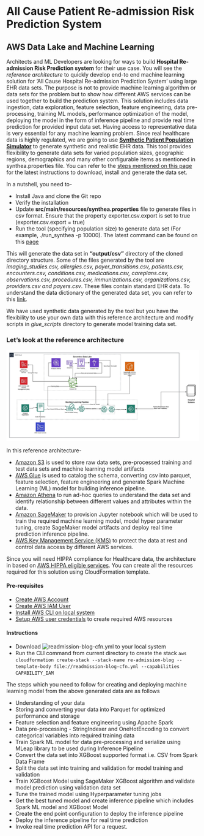 # All Cause Patient Re-admission Risk Prediction System
## AWS Data Lake and Machine Learning

Architects and ML Developers are looking for ways to build **Hospital Re-admission Risk Prediction system** for their use case. You will see the *reference architecture* to quickly develop end-to end machine learning solution for ‘All Cause Hospital Re-admission Prediction System’ using large EHR data sets. The purpose is not to provide machine learning algorithm or data sets for the problem but to show how different AWS services can be used together to build the prediction system. This solution includes data ingestion, data exploration, feature selection, feature engineering, data pre-processing, training ML models, performance optimization of the model, deploying the model in the form of inference pipeline and provide real time prediction for provided input data set. Having access to representative data is very essential for any machine learning problem. Since real healthcare data is highly regulated, we are going to use **[Synthetic Patient Population Simulator](https://academic.oup.com/jamia/article/25/3/230/4098271)** to generate synthetic and realistic EHR data. This tool provides flexibility to generate data sets for varied population sizes, geographic regions, demographics and many other configurable items as mentioned in synthea.properties file. You can refer to the [steps mentioned on this page](https://github.com/synthetichealth/synthea/blob/master/README.md) for the latest instructions to download, install and generate the data set. 

In a nutshell, you need to-
*	Install Java and clone the Git repo 
*	Verify the installation 
*	Update **src/main/resources/synthea.properties** file to generate files in csv format. Ensure that the property exporter.csv.export is set to true (exporter.csv.export = true)
*	Run the tool (specifying population size) to generate data set (For example, ./run_synthea -p 10000). The latest command can be found on this [page](https://github.com/synthetichealth/synthea/blob/master/README.md)

This will generate the data set in **“output/csv”** directory of the cloned directory structure. Some of the files generated by the tool are *imaging_studies.csv, allergies.csv, payer_transitions.csv, patients.csv, encounters.csv, conditions.csv, medications.csv, careplans.csv, observations.csv, procedures.csv, immunizations.csv, organizations.csv, providers.csv and payers.csv*. These files contain standard EHR data. To understand the data dictionary of the generated data set, you can refer to this [link](https://github.com/synthetichealth/synthea/wiki/CSV-File-Data-Dictionary).


We have used synthetic data generated by the tool but you have the flexibility to use your own data with this reference architecture and modify scripts in *glue_scripts* directory to generate model training data set. 

### Let’s look at the reference architecture
![architecture](images/architecture.png)


In this reference architecture-
* [Amazon S3](https://aws.amazon.com/s3/) is used to store raw data sets, pre-processed training and test data sets and machine learning model artifacts
*	[AWS Glue](https://aws.amazon.com/glue/) is used to catalog the schema, converting csv into parquet, feature selection, feature engineering and generate Spark Machine Learning (ML) model for building inference pipeline.
*	[Amazon Athena](https://aws.amazon.com/athena/) to run ad-hoc queries to understand the data set and identify relationship between different values and attributes within the data.
*	[Amazon SageMaker](https://aws.amazon.com/sagemaker/) to provision Jupyter notebook which will be used to train the required machine learning model, model hyper parameter tuning, create SageMaker model artifacts and deploy real time prediction inference pipeline. 
*	[AWS Key Management Service (KMS)](https://aws.amazon.com/kms/) to protect the data at rest and control data access by different AWS services.

Since you will need HIPPA compliance for Healthcare data, the architecture in based on [AWS HIPPA eligible services](https://aws.amazon.com/compliance/hipaa-eligible-services-reference/). You can create all the resources required for this solution using CloudFormation template. 

#### Pre-requisites
- [Create AWS Account](https://aws.amazon.com/premiumsupport/knowledge-center/create-and-activate-aws-account/)
- [Create AWS IAM User](https://docs.aws.amazon.com/directoryservice/latest/admin-guide/setting_up_create_iam_user.html)
- [Install AWS CLI on local system](https://docs.aws.amazon.com/cli/latest/userguide/install-cliv2.html)
- [Setup AWS user credentials](https://docs.aws.amazon.com/cli/latest/userguide/cli-chap-configure.html#cli-quick-configuration) to create required AWS resources

#### Instructions
* Download ![readmission-blog-cfn.yml](cfn-templates/readmission-blog-cfn.yml) to your local system
* Run the CLI command from current directory to create the stack
`
aws cloudformation create-stack --stack-name re-admission-blog --template-body file://readmission-blog-cfn.yml --capabilities CAPABILITY_IAM
`

The steps which you need to follow for creating and deploying machine learning model from the above generated data are as follows

* Understanding of your data
* Storing and converting your data into Parquet for optimized performance and storage
* Feature selection and feature engineering using Apache Spark
* Data pre-processing - StringIndexer and OneHotEncoding to convert categorical variables into required training data
* Train Spark ML model for data pre-processing and serialize using MLeap library to be used during Inference Pipeline
* Convert the data set into XGBoost supported format i.e. CSV from Spark Data Frame
* Split the data set into training and validation for model training and validation
* Train XGBoost Model using SageMaker XGBoost algorithm and validate model prediction using validation data set
* Tune the trained model using Hyperparameter tuning jobs
* Get the best tuned model and create inference pipeline which includes Spark ML model and XGBoost Model
* Create the end point configuration to deploy the inference pipeline
* Deploy the inference pipeline for real time prediction
* Invoke real time prediction API for a request.



